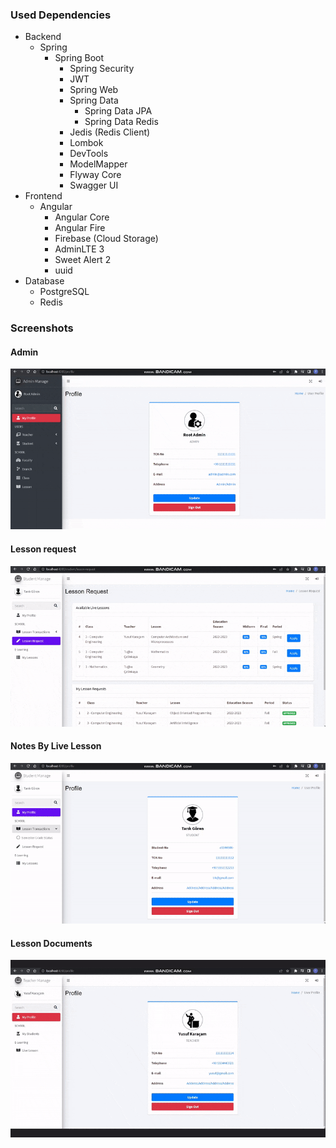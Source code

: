 ### Used Dependencies
* Backend
  * Spring
    * Spring Boot
        * Spring Security
        * JWT
        * Spring Web
        * Spring Data
            * Spring Data JPA
            * Spring Data Redis
        * Jedis (Redis Client)
        * Lombok
        * DevTools
        * ModelMapper
        * Flyway Core
        * Swagger UI
* Frontend
  * Angular
    * Angular Core
    * Angular Fire
    * Firebase (Cloud Storage)
    * AdminLTE 3
    * Sweet Alert 2
    * uuid
* Database
  * PostgreSQL
  * Redis

### Screenshots

#### Admin
![Admin Panel](https://raw.githubusercontent.com/trkgrn/student-information-system/master/pics/admin.gif?token=GHSAT0AAAAAAB7MZTCANZK6LSRMCP3GH6E4ZALMH4A)

#### Lesson request
![Lesson request](https://raw.githubusercontent.com/trkgrn/student-information-system/master/pics/lesson-request.gif?token=GHSAT0AAAAAAB7MZTCAURCIDI2KHR2UMDV2ZALMJTA)

#### Notes By Live Lesson
![Grade-change](https://raw.githubusercontent.com/trkgrn/student-information-system/master/pics/grade-change.gif?token=GHSAT0AAAAAAB7MZTCAH5EEGP6R4DUWA7VSZALMI4Q)

#### Lesson Documents
![Lesson Docs](https://raw.githubusercontent.com/trkgrn/student-information-system/master/pics/lesson-docs.gif?token=GHSAT0AAAAAAB7MZTCBULSC5NB24GHJA5PYZALMJDQ)





  